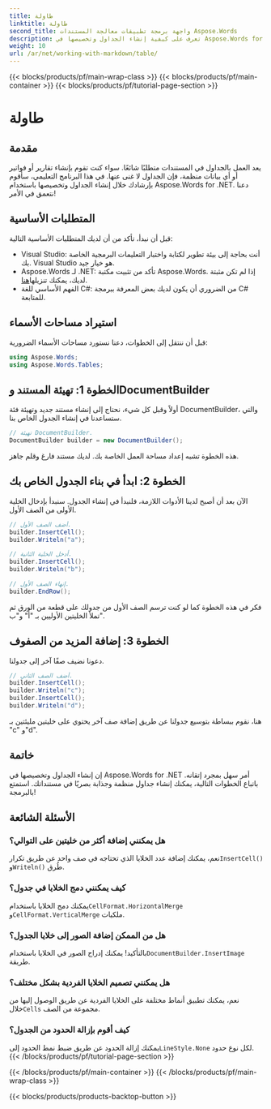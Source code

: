 ```yaml
---
title: طاولة
linktitle: طاولة
second_title: واجهة برمجة تطبيقات معالجة المستندات Aspose.Words
description: تعرف على كيفية إنشاء الجداول وتخصيصها في Aspose.Words for .NET باستخدام هذا الدليل التفصيلي. مثالي لإنشاء مستندات منظمة وجذابة بصريًا.
weight: 10
url: /ar/net/working-with-markdown/table/
---
```


{{< blocks/products/pf/main-wrap-class >}}
{{< blocks/products/pf/main-container >}}
{{< blocks/products/pf/tutorial-page-section >}}

# طاولة

## مقدمة

يعد العمل بالجداول في المستندات متطلبًا شائعًا. سواء كنت تقوم بإنشاء تقارير أو فواتير أو أي بيانات منظمة، فإن الجداول لا غنى عنها. في هذا البرنامج التعليمي، سأقوم بإرشادك خلال إنشاء الجداول وتخصيصها باستخدام Aspose.Words for .NET. دعنا نتعمق في الأمر!

## المتطلبات الأساسية

قبل أن نبدأ، تأكد من أن لديك المتطلبات الأساسية التالية:

- Visual Studio: أنت بحاجة إلى بيئة تطوير لكتابة واختبار التعليمات البرمجية الخاصة بك. Visual Studio هو خيار جيد.
-  Aspose.Words لـ .NET: تأكد من تثبيت مكتبة Aspose.Words. إذا لم تكن مثبتة لديك، يمكنك تنزيلها[هنا](https://releases.aspose.com/words/net/).
- الفهم الأساسي للغة C#: من الضروري أن يكون لديك بعض المعرفة ببرمجة C# للمتابعة.

## استيراد مساحات الأسماء

قبل أن ننتقل إلى الخطوات، دعنا نستورد مساحات الأسماء الضرورية:

```csharp
using Aspose.Words;
using Aspose.Words.Tables;
```

## الخطوة 1: تهيئة المستند وDocumentBuilder

أولاً وقبل كل شيء، نحتاج إلى إنشاء مستند جديد وتهيئة فئة DocumentBuilder، والتي ستساعدنا في إنشاء الجدول الخاص بنا.

```csharp
// تهيئة DocumentBuilder.
DocumentBuilder builder = new DocumentBuilder();
```

هذه الخطوة تشبه إعداد مساحة العمل الخاصة بك. لديك مستند فارغ وقلم جاهز.

## الخطوة 2: ابدأ في بناء الجدول الخاص بك

الآن بعد أن أصبح لدينا الأدوات اللازمة، فلنبدأ في إنشاء الجدول. سنبدأ بإدخال الخلية الأولى من الصف الأول.

```csharp
// أضف الصف الأول.
builder.InsertCell();
builder.Writeln("a");

// أدخل الخلية الثانية.
builder.InsertCell();
builder.Writeln("b");

// إنهاء الصف الأول.
builder.EndRow();
```

فكر في هذه الخطوة كما لو كنت ترسم الصف الأول من جدولك على قطعة من الورق ثم تملأ الخليتين الأوليين بـ "أ" و"ب".

## الخطوة 3: إضافة المزيد من الصفوف

دعونا نضيف صفًا آخر إلى جدولنا.

```csharp
// أضف الصف الثاني.
builder.InsertCell();
builder.Writeln("c");
builder.InsertCell();
builder.Writeln("d");
```

هنا، نقوم ببساطة بتوسيع جدولنا عن طريق إضافة صف آخر يحتوي على خليتين مليئتين بـ "c" و"d".

## خاتمة

إن إنشاء الجداول وتخصيصها في Aspose.Words for .NET أمر سهل بمجرد إتقانه. باتباع الخطوات التالية، يمكنك إنشاء جداول منظمة وجذابة بصريًا في مستنداتك. استمتع بالبرمجة!

## الأسئلة الشائعة

### هل يمكنني إضافة أكثر من خليتين على التوالي؟
 نعم، يمكنك إضافة عدد الخلايا الذي تحتاجه في صف واحد عن طريق تكرار`InsertCell()` و`Writeln()` طُرق.

### كيف يمكنني دمج الخلايا في جدول؟
 يمكنك دمج الخلايا باستخدام`CellFormat.HorizontalMerge` و`CellFormat.VerticalMerge` ملكيات.

### هل من الممكن إضافة الصور إلى خلايا الجدول؟
 بالتأكيد! يمكنك إدراج الصور في الخلايا باستخدام`DocumentBuilder.InsertImage` طريقة.

### هل يمكنني تصميم الخلايا الفردية بشكل مختلف؟
 نعم، يمكنك تطبيق أنماط مختلفة على الخلايا الفردية عن طريق الوصول إليها من خلال`Cells` مجموعة من الصف.

### كيف أقوم بإزالة الحدود من الجدول؟
 يمكنك إزالة الحدود عن طريق ضبط نمط الحدود إلى`LineStyle.None` لكل نوع حدود.
{{< /blocks/products/pf/tutorial-page-section >}}

{{< /blocks/products/pf/main-container >}}
{{< /blocks/products/pf/main-wrap-class >}}

{{< blocks/products/products-backtop-button >}}
